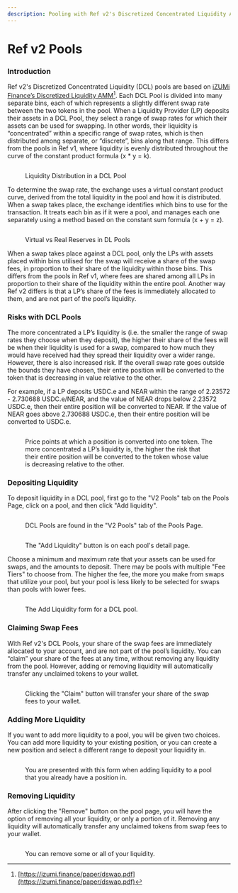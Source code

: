 ```yaml
---
description: Pooling with Ref v2's Discretized Concentrated Liquidity AMM
---
```


# Ref v2 Pools

### Introduction

Ref v2's Discretized Concentrated Liquidity (DCL) pools are based on [iZUMi Finance’s Discretized Liquidity AMM](#user-content-fn-1)[^1]. Each DCL Pool is divided into many separate bins, each of which represents a slightly different swap rate between the two tokens in the pool. When a Liquidity Provider (LP) deposits their assets in a DCL Pool, they select a range of swap rates for which their assets can be used for swapping. In other words, their liquidity is “concentrated” within a specific range of swap rates, which is then distributed among separate, or “discrete”, bins along that range. This differs from the pools in Ref v1, where liquidity is evenly distributed throughout the curve of the constant product formula (x \* y = k).

<figure><img src="../../../.gitbook/assets/liquidity_distribution.png" alt=""><figcaption><p>Liquidity Distribution in a DCL Pool</p></figcaption></figure>

To determine the swap rate, the exchange uses a virtual constant product curve, derived from the total liquidity in the pool and how it is distributed. When a swap takes place, the exchange identifies which bins to use for the transaction. It treats each bin as if it were a pool, and manages each one separately using a method based on the constant sum formula (x + y = z).

<figure><img src="../../../.gitbook/assets/RefV2Distribution.png" alt=""><figcaption><p>Virtual vs Real Reserves in DL Pools</p></figcaption></figure>

When a swap takes place against a DCL pool, only the LPs with assets placed within bins utilised for the swap will receive a share of the swap fees, in proportion to their share of the liquidity within those bins. This differs from the pools in Ref v1, where fees are shared among all LPs in proportion to their share of the liquidity within the entire pool. Another way Ref v2 differs is that a LP’s share of the fees is immediately allocated to them, and are not part of the pool’s liquidity.

### Risks with DCL Pools

The more concentrated a LP’s liquidity is (i.e. the smaller the range of swap rates they choose when they deposit), the higher their share of the fees will be when their liquidity is used for a swap, compared to how much they would have received had they spread their liquidity over a wider range. However, there is also increased risk. If the overall swap rate goes outside the bounds they have chosen, their entire position will be converted to the token that is decreasing in value relative to the other.&#x20;

For example, if a LP deposits USDC.e and NEAR within the range of 2.23572 - 2.730688 USDC.e/NEAR, and the value of NEAR drops below 2.23572 USDC.e, then their entire position will be converted to NEAR. If the value of NEAR goes above 2.730688 USDC.e, then their entire position will be converted to USDC.e.

<figure><img src="../../../.gitbook/assets/price_points_converted.png" alt=""><figcaption><p>Price points at which a position is converted into one token. The more concentrated a LP’s liquidity is, the higher the risk that their entire position will be converted to the token whose value is decreasing relative to the other.  </p></figcaption></figure>

### Depositing Liquidity

To deposit liquidity in a DCL pool, first go to the "V2 Pools" tab on the Pools Page, click on a pool, and then click "Add liquidity".

<figure><img src="../../../.gitbook/assets/PoolsV2.png" alt=""><figcaption><p>DCL Pools are found in the "V2 Pools" tab of the Pools Page.</p></figcaption></figure>

<figure><img src="../../../.gitbook/assets/dcl_pool_page.png" alt=""><figcaption><p>The "Add Liquidity" button is on each pool's detail page. </p></figcaption></figure>

Choose a minimum and maximum rate that your assets can be used for swaps, and the amounts to deposit. There may be pools with multiple "Fee Tiers" to choose from. The higher the fee, the more you make from swaps that utilize your pool, but your pool is less likely to be selected for swaps than pools with lower fees.&#x20;

<figure><img src="../../../.gitbook/assets/add_liquidity (1).png" alt=""><figcaption><p>The Add Liquidity form for a DCL pool.</p></figcaption></figure>

### Claiming Swap Fees

With Ref v2's DCL Pools, your share of the swap fees are immediately allocated to your account, and are not part of the pool’s liquidity. You can “claim” your share of the fees at any time, without removing any liquidity from the pool. However, adding or removing liquidity will automatically transfer any unclaimed tokens to your wallet. &#x20;

<figure><img src="../../../.gitbook/assets/claim_share_pool_fees.png" alt=""><figcaption><p>Clicking the "Claim" button will transfer your share of the swap fees to your wallet.</p></figcaption></figure>

### Adding More Liquidity

If you want to add more liquidity to a pool, you will be given two choices. You can add more liquidity to your existing position, or you can create a new position and select a different range to deposit your liquidity in.&#x20;

<figure><img src="../../../.gitbook/assets/add_more_liquidity.png" alt=""><figcaption><p>You are presented with this form when adding liquidity to a pool that you already have a position in.</p></figcaption></figure>

### Removing Liquidity

After clicking the "Remove" button on the pool page, you will have the option of removing all your liquidity, or only a portion of it. Removing any liquidity will automatically transfer any unclaimed tokens from swap fees to your wallet.&#x20;

<figure><img src="../../../.gitbook/assets/remove_liquidity.png" alt=""><figcaption><p>You can remove some or all of your liquidity.</p></figcaption></figure>

[^1]: [https://izumi.finance/paper/dswap.pdf](https://izumi.finance/paper/dswap.pdf)
